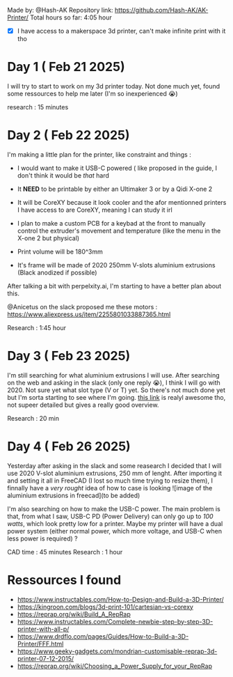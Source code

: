 Made by: @Hash-AK
Repository link: https://github.com/Hash-AK/AK-Printer/
Total hours so far: 4:05 hour

- [x] I have access to a makerspace 3d printer, can't make infinite print with it tho

# Day 1 ( Feb 21 2025)
I will try to start to work on my 3d printer today.
Not done much yet, found some ressources to help me later (I'm so inexperienced 😭)

research : 15 minutes

# Day 2 ( Feb 22 2025)

I'm making a little plan for the printer, like constraint and things :

- I would want to make it USB-C powered ( like proposed in the guide, I don't think it would be _that_ hard

- It **NEED** to be printable by either an Ultimaker 3 or by a Qidi X-one 2

- It will be CoreXY because it look cooler and the afor mentionned printers I have access to are CoreXY, meaning I can study it irl

- I plan to make a custom PCB for a keybad at the front to manually control the extruder's movement and temperature (like the menu in the X-one 2 but physical)

- Print volume will be 180^3mm

- It's frame will be made of 2020 250mm V-slots aluminium extrusions (Black anodized if possible)

After talking a bit with perpelxity.ai, I'm starting to have a better plan about this. 

@Anicetus on the slack proposed me these motors : https://www.aliexpress.us/item/2255801033887365.html

Research : 1:45 hour


# Day 3 ( Feb 23 2025)

I'm still searching for what aluminium extrusions I will use. After searching on the web and asking in the slack (only one reply 😭), I think I will go with 2020. Not sure yet what slot type (V or T) yet.
So there's not much done yet but I'm sorta starting to see where I'm going. [this link](https://www.drdflo.com/pages/Guides/How-to-Build-a-3D-Printer/FFF.html) is realyl awesome tho, not supeer detailed but gives a really good overview.

Research : 20 min


# Day 4 ( Feb 26 2025)

Yesterday after asking in the slack and some reasearch I decided that I will use 2020 V-slot aluminium extrusions, 250 mm of lenght. After importing it and setting it all in FreeCAD (I lost so much time trying to resize them), I finnally have a _very rought_ idea of how to case is looking ![image of the aluminium extrusions in freecad](to be added)  

I'm also searching on how to make the USB-C power. The main problem is that, from what I saw, USB-C PD (Power Delivery) can only go up to _100 watts_, which look pretty low for a printer. Maybe my printer will have a dual power system (either normal power, which more voltage, and USB-C when less power is required) ?

CAD time : 45 minutes
Research : 1 hour

# Ressources I found
- https://www.instructables.com/How-to-Design-and-Build-a-3D-Printer/
- https://kingroon.com/blogs/3d-print-101/cartesian-vs-corexy
- https://reprap.org/wiki/Build_A_RepRap
- https://www.instructables.com/Complete-newbie-step-by-step-3D-printer-with-all-p/
- https://www.drdflo.com/pages/Guides/How-to-Build-a-3D-Printer/FFF.html
- https://www.geeky-gadgets.com/mondrian-customisable-reprap-3d-printer-07-12-2015/
- https://reprap.org/wiki/Choosing_a_Power_Supply_for_your_RepRap
